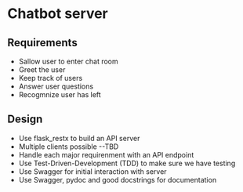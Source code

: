 # Chatbot server 


## Requirements 

- Sallow user to enter chat room
- Greet the user
- Keep track of users
- Answer user questions
- Recogmnize user has left

## Design

- Use flask_restx to build an API server
- Multiple clients possible --TBD
- Handle each major requirenment with an API endpoint
- Use Test-Driven-Development (TDD) to make sure we have testing
- Use Swagger for initial interaction with server
- Use Swagger, pydoc and good docstrings for documentation
 

